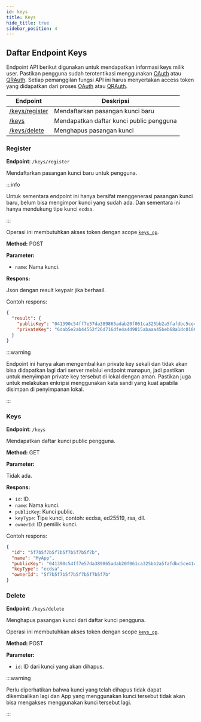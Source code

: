 ```yaml
---
id: keys
title: Keys
hide_title: true
sidebar_position: 4
---
```


## Daftar Endpoint Keys

Endpoint API berikut digunakan untuk mendapatkan informasi keys milik user. Pastikan pengguna sudah terotentikasi menggunakan [OAuth](oauth) atau [QRAuth](qrauth). Setiap pemanggilan fungsi API ini harus menyertakan access token yang didapatkan dari proses [OAuth](oauth) atau [QRAuth](qrauth).

| Endpoint | Deskripsi |
| --- | --- |
| [/keys/register](#register) | Mendaftarkan pasangan kunci baru |
| [/keys](#keys) | Mendapatkan daftar kunci public pengguna |
| [/keys/delete](#delete) | Menghapus pasangan kunci |


### Register

**Endpoint**: `/keys/register`

Mendaftarkan pasangan kunci baru untuk pengguna.

:::info

Untuk sementara endpoint ini hanya bersifat menggenerasi pasangan kunci baru, belum bisa mengimpor kunci yang sudah ada. Dan sementara ini hanya mendukung tipe kunci `ecdsa`.

:::

Operasi ini membutuhkan akses token dengan scope [`keys_op`](../API/oauth#daftar-otorisasi-scope).

**Method:** POST

**Parameter:**

* `name`: Nama kunci.

**Respons:**

Json dengan result keypair jika berhasil.

Contoh respons:

```json
{
  "result": {
    "publicKey": "041390c54ff7e57da389865adab20f061ca325bb2a5fafdbc5ce41c0cf...",
    "privateKey": "6dab5e2ab44552f26d716dfe4a4d9815abaaa45beb68a1dc0106780cc..."
  }
}
```

:::warning

Endpoint ini hanya akan mengembalikan private key sekali dan tidak akan bisa didapatkan lagi
dari server melalui endpoint manapun, jadi pastikan untuk menyimpan private key tersebut
di lokal dengan aman. Pastikan juga untuk melakukan enkripsi menggunakan kata sandi yang kuat apabila
disimpan di penyimpanan lokal.

:::

### Keys

**Endpoint**: `/keys`

Mendapatkan daftar kunci public pengguna.

**Method:** GET

**Parameter:**

Tidak ada.

**Respons:**

* `id`: ID.
* `name`: Nama kunci.
* `publicKey`: Kunci public.
* `keyType`: Tipe kunci, contoh: ecdsa, ed25519, rsa, dll.
* `ownerId`: ID pemilik kunci.

Contoh respons:

```json
{
  "id": "5f7b5f7b5f7b5f7b5f7b5f7b",
  "name": "MyApp",
  "publicKey": "041390c54ff7e57da389865adab20f061ca325bb2a5fafdbc5ce41c0cf...",
  "keyType": "ecdsa",
  "ownerId": "5f7b5f7b5f7b5f7b5f7b5f7b"
}
```

### Delete

**Endpoint**: `/keys/delete`

Menghapus pasangan kunci dari daftar kunci pengguna.

Operasi ini membutuhkan akses token dengan scope [`keys_op`](../API/oauth#daftar-otorisasi-scope).

**Method:** POST

**Parameter:**

* `id`: ID dari kunci yang akan dihapus.

:::warning

Perlu diperhatikan bahwa kunci yang telah dihapus tidak dapat dikembalikan lagi dan App yang menggunakan kunci tersebut tidak akan bisa mengakses menggunakan kunci tersebut lagi.

:::